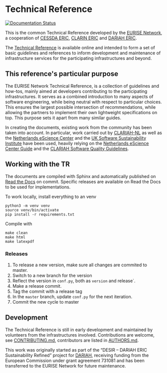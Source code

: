 # Technical Reference

[![Documentation Status](https://readthedocs.org/projects/technical-reference/badge/?version=latest)](https://technical-reference.readthedocs.io/en/latest/?badge=latest)

This is the common Technical Reference developed by the [EURISE Network](https://eurise-network.github.io/), a cooperation of
[CESSDA ERIC](https://www.cessda.eu/), [CLARIN ERIC](https://www.clarin.eu/) and [DARIAH ERIC](https://www.dariah.eu/).

The [Technical Reference](https://technical-reference.readthedocs.io/en/latest/) is available online and intended to form a set of basic guidelines
and references to inform development and maintenance of infrastructure services for the participating infrastructures and beyond.

## This reference's particular purpose

The EURISE Network Technical Reference, is a collection of guidelines and how-tos, mainly aimed at developers contributing to the participating infrastructures.
It serves as a combined introduction to many aspects of software engineering, while being neutral with respect to particular choices.
This ensures the largest possible intersection of recommendations, while allowing the partners to implement their own lightweight specifications on top.
This purpose sets it apart from many similar guides.

In creating the documents, existing work from the community has been taken into account.
In particular, work carried out by [CLARIAH-NL](https://www.clariah.nl/) as well as the
[Netherlands eScience Center](https://esciencecenter.nl/) and the [UK Software Sustainability Institute](https://www.software.ac.uk)
have been used, heavily relying on the [Netherlands eScience Center Guide](https://guide.esciencecenter.nl/) and the
[CLARIAH Software Quality Guidelines](https://github.com/CLARIAH/software-quality-guidelines).


## Working with the TR

The documents are compiled with Sphinx and automatically published on [Read the Docs](https://technical-reference.readthedocs.io/en/latest/) on commit.
Specific releases are available on Read the Docs to be used for implementations.

To work locally, install everything to an venv
```
python3 -m venv venv
source venv/bin/activate
pip install -r requirements.txt
```

Compile with
```
make clean
make html
make latexpdf
```

### Releases

1. To release a new version, make sure all changes are commited to master.
2. Switch to a new branch for the version
3. Reflect the version in `conf.py`, both as `version` and release`.
4. Make a release commit.
5. Tag the commit with a release tag
6. In the `master` branch, update `conf.py` for the next iteration.
7. Commit the new cycle to master

## Development

The Technical Reference is still in early development and maintained by volunteers from the infrastructures involved.
Contributions are welcome, see [CONTRIBUTING.md](CONTRIBUTING.md), contributors are listed in [AUTHORS.md](AUTHORS.md).

This work was originally started as part of the “DESIR – DARIAH ERIC Sustainability Refined” project for [DARIAH](https://www.dariah.eu/),
receiving funding from the European Commission under grant agreement 731081 and has been transferred to the EURISE Network for future maintenance.

